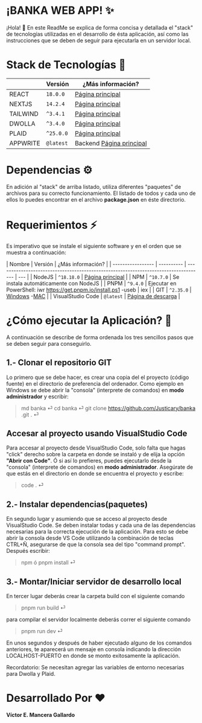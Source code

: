 # ¡BANKA WEB APP! ✨

¡Hola! 👋 En este ReadMe se explica de forma concisa y detallada el "stack" de
tecnologías utilizadas en el desarrollo de ésta aplicación, así como las
instrucciones que se deben de seguir para ejecutarla en un servidor local.

# Stack de Tecnologías 🧠

|          | Versión   | ¿Más información?                                      |
| -------- | --------- | ------------------------------------------------------ |
| REACT    | `18.0.0`  | [Página principal](https://stripe.com/docs/api)        |
| NEXTJS   | `14.2.4`  | [Página principal](https://nextjs.org/)                |
| TAILWIND | `^3.4.1`  | [Página principal](https://tailwindcss.com/)           |
| DWOLLA   | `^3.4.0`  | [Página principal](https://developers.dwolla.com/docs) |
| PLAID    | `^25.0.0` | [Página principal](https://plaid.com/)                 |
| APPWRITE | `@latest` | Backend [Página principal](https://appwrite.io/)       |

# Dependencias ⚙️

En adición al "stack" de arriba listado, utiliza diferentes
"paquetes" de archivos para su correcto funcionamiento. El listado de todos y
cada uno de ellos lo puedes encontrar en el archivo **package.json** en éste
directorio.

# Requerimientos ⚡

Es imperativo que se instale el siguiente software y en el orden que se muestra
a continuación:

| Nombre            | Versión    | ¿Más información?                                                                    |
| ----------------- | ---------- | ------------------------------------------------------------------------------------ | --- |
| NodeJS            | `^18.18.0` | [Página principal](https://nodejs.org/es/)                                           |
| NPM               | `^10.7.0`  | Se instala automáticamente con NodeJS                                                |
| PNPM              | `^9.4.0`   | Ejecutar en PowerShell: iwr https://get.pnpm.io/install.ps1 -useb                    | iex |
| GIT               | `^2.35.0`  | [Windows](https://git-scm.com/download/win) -[MAC](https://git-scm.com/download/mac) |
| VisualStudio Code | `@latest`  | [Página de descarga](https://code.visualstudio.com/)                                 |

# ¿Cómo ejecutar la Aplicación? 🤯

A continuación se describe de forma ordenada los tres sencillos pasos que
se deben seguir para conseguirlo.

## 1.- Clonar el repositorio GIT

Lo primero que se debe hacer, es crear una copia del el proyecto (código fuente)
en el directorio de preferencia del ordenador. Como ejemplo en Windows se debe
abrir la "consola" (interprete de comandos) en **modo administrador** y
escribir:

> md banka ⏎
> cd banka ⏎
> git clone https://github.com/Justicary/banka .git . ⏎

## Accesar al proyecto usando VisualStudio Code

Para accesar al proyecto desde VisualStudio Code, solo falta que hagas "click"
derecho sobre la carpeta en donde se instaló y de elija la opción **"Abrir con
Code"**. Ó si así lo prefieres, puedes ejecutarlo desde la "consola" (interprete
de comandos) en **modo administrador**. Asegúrate de que estás en el directorio
en donde se encuentra el proyecto y escribe:

> code . ⏎

## 2.- Instalar dependencias(paquetes)

En segundo lugar y asumiendo que se acceso al proyecto desde VisualStudio Code.
Se deben instalar todas y cada una de las dependencias necesarias para la
correcta ejecución de la aplicación. Para esto se debe abrir la consola desde VS
Code utilizando la combinación de teclas CTRL+Ñ, asegurarse de que la consola
sea del tipo "command prompt". Después escribir:

> npm ó pnpm install ⏎

## 3.- Montar/Iniciar servidor de desarrollo local

En tercer lugar deberás crear la carpeta build con el siguiente comando

> pnpm run build ⏎

para compilar el servidor localmente deberás correr el siguiente comando

> pnpm run dev ⏎

En unos segundos y después de haber ejecutado alguno de los comandos anteriores, te aparecerá un mensaje en consola indicando la dirección LOCALHOST-PUERTO en donde se monto exitosamente la aplicación.

Recordatorio: Se necesitan agregar las variables de entorno necesarias para Dwolla y Plaid.

# Desarrollado Por ❤️

**Víctor E. Mancera Gallardo**
